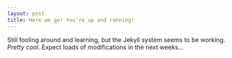```yaml
---
layout: post
title: Here we go! You're up and running!
---
```


Still fooling around and learning, but the Jekyll system seems to be working.
*Pretty cool.* Expect loads of modifications in the next weeks...  
